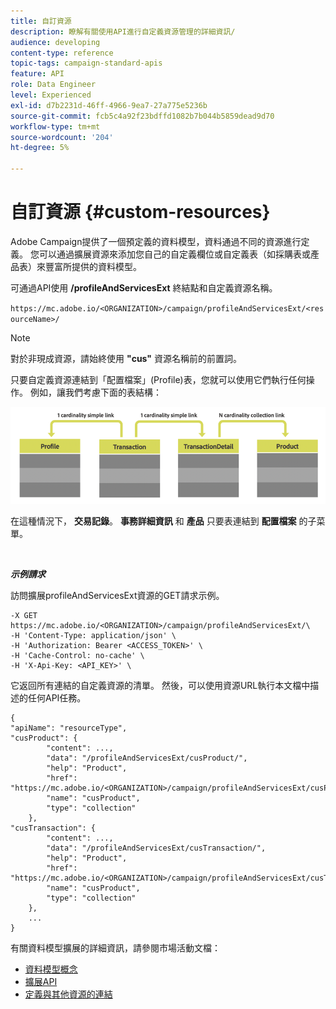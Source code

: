 ```yaml
---
title: 自訂資源
description: 瞭解有關使用API進行自定義資源管理的詳細資訊/
audience: developing
content-type: reference
topic-tags: campaign-standard-apis
feature: API
role: Data Engineer
level: Experienced
exl-id: d7b2231d-46ff-4966-9ea7-27a775e5236b
source-git-commit: fcb5c4a92f23bdffd1082b7b044b5859dead9d70
workflow-type: tm+mt
source-wordcount: '204'
ht-degree: 5%

---
```


# 自訂資源 {#custom-resources}

Adobe Campaign提供了一個預定義的資料模型，資料通過不同的資源進行定義。 您可以通過擴展資源來添加您自己的自定義欄位或自定義表（如採購表或產品表）來豐富所提供的資料模型。

可通過API使用 **/profileAndServicesExt** 終結點和自定義資源名稱。

`https://mc.adobe.io/<ORGANIZATION>/campaign/profileAndServicesExt/<resourceName>/`

>[!NOTE]
>
>對於非現成資源，請始終使用 <b>&quot;cus&quot;</b> 資源名稱前的前置詞。

只要自定義資源連結到「配置檔案」(Profile)表，您就可以使用它們執行任何操作。 例如，讓我們考慮下面的表結構：

![替代文字](assets/cusresources.png)

在這種情況下， **交易記錄**。 **事務詳細資訊** 和 **產品** 只要表連結到 **配置檔案** 的子菜單。

<br/>

***示例請求***

訪問擴展profileAndServicesExt資源的GET請求示例。

```
-X GET https://mc.adobe.io/<ORGANIZATION>/campaign/profileAndServicesExt/\
-H 'Content-Type: application/json' \
-H 'Authorization: Bearer <ACCESS_TOKEN>' \
-H 'Cache-Control: no-cache' \
-H 'X-Api-Key: <API_KEY>' \
```

它返回所有連結的自定義資源的清單。 然後，可以使用資源URL執行本文檔中描述的任何API任務。

```
{
"apiName": "resourceType",
"cusProduct": {
        "content": ...,
        "data": "/profileAndServicesExt/cusProduct/",
        "help": "Product",
        "href": "https://mc.adobe.io/<ORGANIZATION>/campaign/profileAndServicesExt/cusProduct/metadata",
        "name": "cusProduct",
        "type": "collection"
    },
"cusTransaction": {
        "content": ...,
        "data": "/profileAndServicesExt/cusTransaction/",
        "help": "Product",
        "href": "https://mc.adobe.io/<ORGANIZATION>/campaign/profileAndServicesExt/cusTransaction/metadata",
        "name": "cusProduct",
        "type": "collection"
    },
    ...
}
```

有關資料模型擴展的詳細資訊，請參閱市場活動文檔：

* [資料模型概念](../../developing/using/data-model-concepts.md)
* [擴展API](../../developing/using/about-extending-the-api.md)
* [定義與其他資源的連結](https://helpx.adobe.com/campaign/standard/developing/using/configuring-the-resource-s-data-structure.html#defining-links-with-other-resources)

